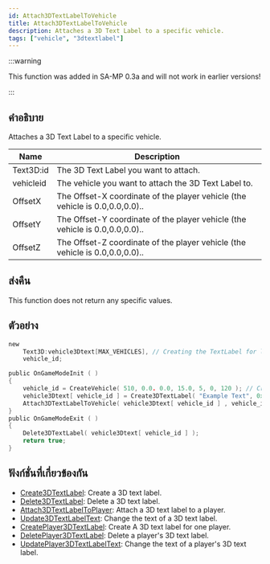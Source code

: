 ```yaml
---
id: Attach3DTextLabelToVehicle
title: Attach3DTextLabelToVehicle
description: Attaches a 3D Text Label to a specific vehicle.
tags: ["vehicle", "3dtextlabel"]
---
```


:::warning

This function was added in SA-MP 0.3a and will not work in earlier versions!

:::

## คำอธิบาย

Attaches a 3D Text Label to a specific vehicle.

| Name      | Description                                                                  |
| --------- | ---------------------------------------------------------------------------- |
| Text3D:id | The 3D Text Label you want to attach.                                        |
| vehicleid | The vehicle you want to attach the 3D Text Label to.                         |
| OffsetX   | The Offset-X coordinate of the player vehicle (the vehicle is 0.0,0.0,0.0).. |
| OffsetY   | The Offset-Y coordinate of the player vehicle (the vehicle is 0.0,0.0,0.0).. |
| OffsetZ   | The Offset-Z coordinate of the player vehicle (the vehicle is 0.0,0.0,0.0).. |

## ส่งคืน

This function does not return any specific values.

## ตัวอย่าง

```c
new
    Text3D:vehicle3Dtext[MAX_VEHICLES], // Creating the TextLabel for later use
    vehicle_id;

public OnGameModeInit ( )
{
    vehicle_id = CreateVehicle( 510, 0.0. 0.0, 15.0, 5, 0, 120 ); // Creating the Vehicle.
    vehicle3Dtext[ vehicle_id ] = Create3DTextLabel( "Example Text", 0xFF0000AA, 0.0, 0.0, 0.0, 50.0, 0, 1 );
    Attach3DTextLabelToVehicle( vehicle3Dtext[ vehicle_id ] , vehicle_id, 0.0, 0.0, 2.0); // Attaching Text Label To Vehicle.
}
public OnGameModeExit ( )
{
    Delete3DTextLabel( vehicle3Dtext[ vehicle_id ] );
    return true;
}
```

## ฟังก์ชั่นที่เกี่ยวข้องกัน

- [Create3DTextLabel](../../scripting/functions/Create3DTextLabel.md): Create a 3D text label.
- [Delete3DTextLabel](../../scripting/functions/Delete3DTextLabel.md): Delete a 3D text label.
- [Attach3DTextLabelToPlayer](../../scripting/functions/Attach3DTextLabelToPlayer.md): Attach a 3D text label to a player.
- [Update3DTextLabelText](../../scripting/functions/Update3DTextLabelText.md): Change the text of a 3D text label.
- [CreatePlayer3DTextLabel](../../scripting/functions/CreatePlayer3DTextLabel.md): Create A 3D text label for one player.
- [DeletePlayer3DTextLabel](../../scripting/functions/DeletePlayer3DTextLabel.md): Delete a player's 3D text label.
- [UpdatePlayer3DTextLabelText](../../scripting/functions/UpdatePlayer3DTextLabel.md): Change the text of a player's 3D text label.
